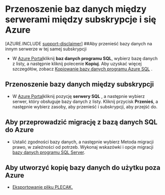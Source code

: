 <properties
    pageTitle="Przenoszenie baz danych między serwerami między subskrypcje i się Azure."
    description="Szybkie kroki, aby skopiować, przenieść, a następnie przeprowadzić migrację danych i baz danych w bazie danych SQL Azure."
    services="sql-database"
    documentationCenter=""
    authors="v-shysun"
    manager="felixwu"
    editor=""/>

<tags
    ms.service="sql-database"
    ms.workload="data-management"
    ms.tgt_pltfrm="na"
    ms.devlang="na"
    ms.topic="article"
    ms.date="09/13/2016"
    ms.author="v-shysun"/>

# <a name="move-databases-between-servers-between-subscriptions-and-in-and-out-of-azure"></a>Przenoszenie baz danych między serwerami między subskrypcje i się Azure

[AZURE.INCLUDE [support-disclaimer](../../includes/support-disclaimer.md)]
##<a name="to-move-a-database-to-a-different-server-in-the-same-subscription"></a>Aby przenieść bazy danych na innym serwerze w tej samej subskrypcji
- W [Azure Portal](https://portal.azure.com)kliknij **baz danych programu SQL**, wybierz bazę danych z listy, a następnie kliknij polecenie **Kopiuj**. Aby uzyskać więcej szczegółów, zobacz [Kopiowanie bazy danych programu Azure SQL](sql-database-copy.md) .

## <a name="to-move-a-database-between-subscriptions"></a>Przenoszenie bazy danych między subskrypcji
- W [Azure Portal](https://portal.azure.com)kliknij pozycję **serwery SQL** , a następnie wybierz serwer, który obsługuje bazy danych z listy. Kliknij przycisk **Przenieś**, a następnie wybierz zasoby, aby przenieść i subskrypcji, aby przejść do.

## <a name="to-migrate-a-sql-database-into-azure"></a>Aby przeprowadzić migrację z bazą danych SQL do Azure
- Ustalić zgodności bazy danych, a następnie wybierz Metoda migracji prawo, w zależności od potrzeb. Wykonaj wskazówki i opcje migracji [bazy danych programu SQL Server](sql-database-cloud-migrate.md).

## <a name="to-create-a-copy-of-a-database-for-use-outside-of-azure"></a>Aby utworzyć kopię bazy danych do użytku poza Azure
- [Eksportowanie pliku PLECAK.](sql-database-export.md)
